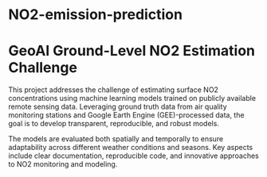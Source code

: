 # NO2-emission-prediction
# GeoAI Ground-Level NO2 Estimation Challenge  

This project addresses the challenge of estimating surface NO2 concentrations using machine learning models trained on publicly available remote sensing data. Leveraging ground truth data from air quality monitoring stations and Google Earth Engine (GEE)-processed data, the goal is to develop transparent, reproducible, and robust models.  

The models are evaluated both spatially and temporally to ensure adaptability across different weather conditions and seasons. Key aspects include clear documentation, reproducible code, and innovative approaches to NO2 monitoring and modeling.
